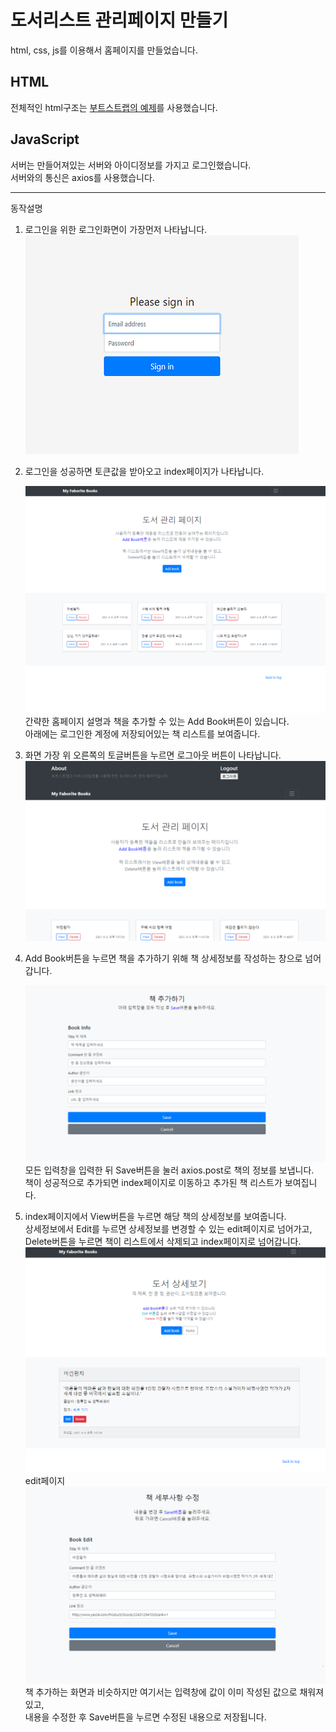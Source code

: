 # 도서리스트 관리페이지 만들기

html, css, js를 이용해서 홈페이지를 만들었습니다.

## HTML

전체적인 html구조는 [부트스트랩의 예제](https://getbootstrap.kr/docs/5.0/examples/album/)를 사용했습니다.

## JavaScript

서버는 만들어져있는 서버와 아이디정보를 가지고 로그인했습니다.<br>
서버와의 통신은 axios를 사용했습니다.

---

동작설명

1. 로그인을 위한 로그인화면이 가장먼저 나타납니다.<br>
   ![로그인페이지](./images/login.PNG)

2. 로그인을 성공하면 토큰값을 받아오고 index페이지가 나타납니다.<br>

   ![인덱스페이지](./images/index.PNG)
   간략한 홈페이지 설명과 책을 추가할 수 있는 Add Book버튼이 있습니다.<br>
   아래에는 로그인한 계정에 저장되어있는 책 리스트를 보여줍니다.<br>

3. 화면 가장 위 오른쪽의 토글버튼을 누르면 로그아웃 버튼이 나타납니다.
   ![로그아웃](./images/logout.PNG)

4. Add Book버튼을 누르면 책을 추가하기 위해 책 상세정보를 작성하는 창으로 넘어갑니다.<br>

   ![Add](./images/add.PNG)
   모든 입력창을 입력한 뒤 Save버튼을 눌러 axios.post로 책의 정보를 보냅니다.<br>
   책이 성공적으로 추가되면 index페이지로 이동하고 추가된 책 리스트가 보여집니다.<br>

5. index페이지에서 View버튼을 누르면 해당 책의 상세정보를 보여줍니다.<br>
   상세정보에서 Edit를 누르면 상세정보를 변경할 수 있는 edit페이지로 넘어가고, <br>
   Delete버튼을 누르면 책이 리스트에서 삭제되고 index페이지로 넘어갑니다. <br>
   ![View](./images/view.PNG) <br>
   edit페이지
   ![Edit](./images/edit.PNG)
   책 추가하는 화면과 비슷하지만 여기서는 입력창에 값이 이미 작성된 값으로 채워져있고,<br>
   내용을 수정한 후 Save버튼을 누르면 수정된 내용으로 저장됩니다.<br>
